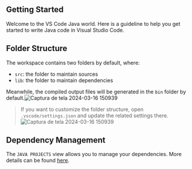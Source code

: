 ## Getting Started

Welcome to the VS Code Java world. Here is a guideline to help you get started to write Java code in Visual Studio Code.

## Folder Structure

The workspace contains two folders by default, where:

- `src`: the folder to maintain sources
- `lib`: the folder to maintain dependencies

Meanwhile, the compiled output files will be generated in the `bin` folder by default.![Captura de tela 2024-03-16 150939](https://github.com/mms-11/Java_Cin/assets/140762703/39abc03b-89c4-4f54-88c5-fb15aa9d4433)


> If you want to customize the folder structure, open `.vscode/settings.json` and update the related settings there.
![Captura de tela 2024-03-16 150939](https://github.com/mms-11/Java_Cin/assets/140762703/4e030962-f17f-44aa-9fa8-796fea788ec1)

## Dependency Management

The `JAVA PROJECTS` view allows you to manage your dependencies. More details can be found [here](https://github.com/microsoft/vscode-java-dependency#manage-dependencies).
